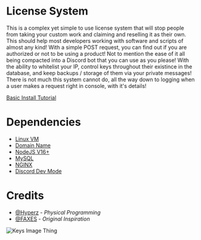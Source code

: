 # License System
This is a complex yet simple to use license system that will stop people from taking your custom work and claiming and reselling it as their own. This should help most developers working with software and scripts of almost any kind! With a simple POST request, you can find out if you are authorized or not to be using a product! Not to mention the ease of it all being compacted into a Discord bot that you can use as you please! With the ability to whitelist your IP, control keys throughout their existince in the database, and keep backups / storage of them via your private messages! There is not much this system cannot do, all the way down to logging when a user makes a request right in console, with it's details!

[Basic Install Tutorial](https://github.com/Itz-Hyperz/Hyperz-Documentation/blob/main/Knowledgebase/Installing%20an%20EJS%20Website.md)

# Dependencies
- [Linux VM](https://snowsidehosting.com/store/vps)
- [Domain Name](https://namecheap.com)
- [NodeJS V16+](https://github.com/Itz-Hyperz/Hyperz-Documentation/blob/main/Knowledgebase/Node%2016%20Linux%20(nvm).md)
- [MySQL](https://github.com/Itz-Hyperz/Hyperz-Documentation/blob/main/Knowledgebase/MySQL%20Install.md)
- [NGINX](https://github.com/Itz-Hyperz/Hyperz-Documentation/blob/main/Knowledgebase/Installing%20an%20EJS%20Website.md)
- [Discord Dev Mode](https://github.com/Itz-Hyperz/Hyperz-Documentation/blob/main/Knowledgebase/Discord%20Developer%20Mode.md)

# Credits
- [@Hyperz](https://hyperz.net/discord) - *Physical Programming*
- [@FAXES](https://faxes.zone/discord) - *Original Inspiration*

![Keys Image Thing](https://cdn.hyperz.net/main/689JhO.png)
